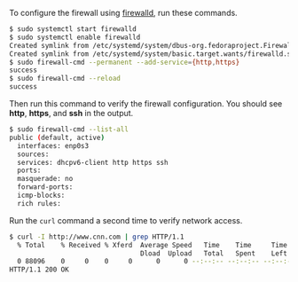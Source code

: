 To configure the firewall using [firewalld](https://access.redhat.com/documentation/en-US/Red_Hat_Enterprise_Linux/7/html/Security_Guide/sec-Using_Firewalls.html), run these commands.

```bash
$ sudo systemctl start firewalld
$ sudo systemctl enable firewalld
Created symlink from /etc/systemd/system/dbus-org.fedoraproject.FirewallD1.service to /usr/lib/systemd/system/firewalld.service.
Created symlink from /etc/systemd/system/basic.target.wants/firewalld.service to /usr/lib/systemd/system/firewalld.service.
$ sudo firewall-cmd --permanent --add-service={http,https}
success
$ sudo firewall-cmd --reload
success
```

Then run this command to verify the firewall configuration. You should see **http**, **https**, and **ssh** in the output. 

```bash
$ sudo firewall-cmd --list-all
public (default, active)
  interfaces: enp0s3
  sources:
  services: dhcpv6-client http https ssh
  ports:
  masquerade: no
  forward-ports:
  icmp-blocks:
  rich rules:
```

Run the `curl` command a second time to verify network access.

```bash
$ curl -I http://www.cnn.com | grep HTTP/1.1
  % Total    % Received % Xferd  Average Speed   Time    Time     Time  Current
                                 Dload  Upload   Total   Spent    Left  Speed
  0 88096    0     0    0     0      0      0 --:--:-- --:--:-- --:--:--     0
HTTP/1.1 200 OK
```